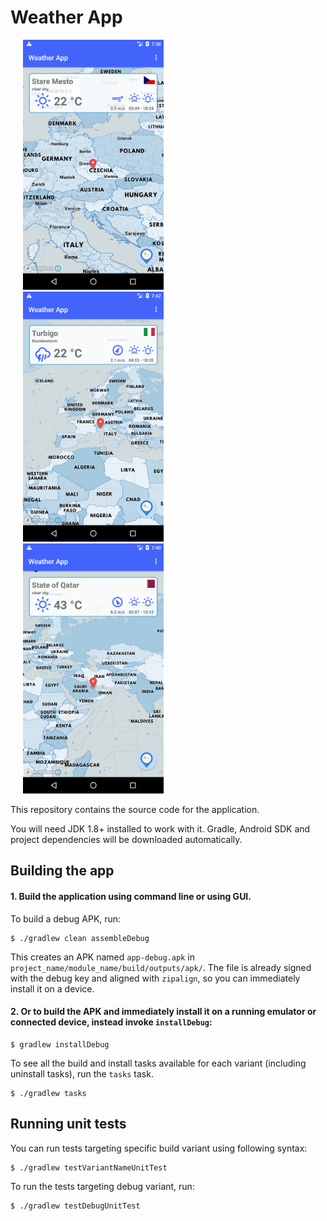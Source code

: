 # Weather App

<img hspace="20" height="400" src="github/screenshot_praha.png" alt="Screenshot of weather in Prague"/><img  hspace="20" height="400" src="github/screenshot_turbigo.png" alt="Screenshot of weather in Italy"/><img hspace="20" height="400" src="github/screenshot_qatar.png" alt="Screenshot of weather in Qatar"/>

This repository contains the source code for the application.

You will need JDK 1.8+ installed to work with it.
Gradle, Android SDK and project dependencies will be downloaded automatically.

## Building the app

#### 1. Build the application using command line or using GUI.

To build a debug APK, run:

```
$ ./gradlew clean assembleDebug
```
  
This creates an APK named `app-debug.apk` in `project_name/module_name/build/outputs/apk/`. The file is already signed with the debug key and aligned with `zipalign`, so you can immediately install it on a device.

#### 2. Or to build the APK and immediately install it on a running emulator or connected device, instead invoke `installDebug`:

```
$ gradlew installDebug
```

To see all the build and install tasks available for each variant (including uninstall tasks), run the `tasks` task.

```
$ ./gradlew tasks
```

## Running unit tests

You can run tests targeting specific build variant using following syntax:

```
$ ./gradlew testVariantNameUnitTest
```

To run the tests targeting debug variant, run:

```
$ ./gradlew testDebugUnitTest
```
